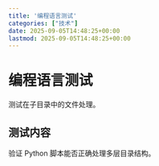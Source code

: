 ```yaml
---
title: '编程语言测试'
categories: ["技术"]
date: 2025-09-05T14:48:25+00:00
lastmod: 2025-09-05T14:48:25+00:00
---
```


# 编程语言测试

测试在子目录中的文件处理。

## 测试内容

验证 Python 脚本能否正确处理多层目录结构。
